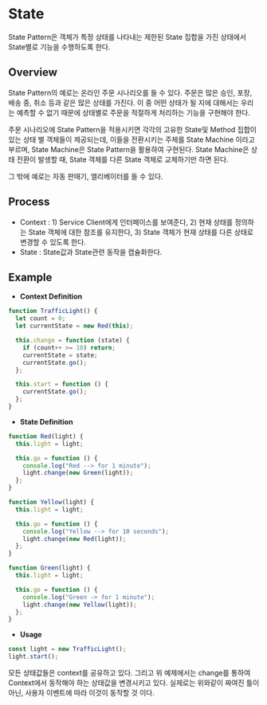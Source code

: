 # State

State Pattern은 객체가 특정 상태를 나타내는 제한된 State 집합을 가진 상태에서 State별로 기능을 수행하도록 한다.

## Overview

State Pattern의 예로는 온라인 주문 시나리오를 들 수 있다. 주문은 많은 승인, 포장, 배송 중, 취소 등과 같은 많은 상태를 가진다. 이 중 어떤 상태가 될 지에 대해서는 우리는 예측할 수 없기 때문에 상태별로 주문을 적절하게 처리하는 기능을 구현해야 한다.

주문 시나리오에 State Pattern을 적용시키면 각각의 고유한 State및 Method 집합이 있는 상태 별 객체들이 제공되는데, 이들을 전환시키는 주체를 State Machine 이라고 부르며, State Machine은 State Pattern을 활용하여 구현된다. State Machine은 상태 전환이 발생할 때, State 객체를 다른 State 객체로 교체하기만 하면 된다.

그 밖에 예로는 자동 판매기, 엘리베이터를 들 수 있다.

## Process

- Context : 1) Service Client에게 인터페이스를 보여준다, 2) 현재 상태를 정의하는 State 객체에 대한 참조를 유지한다, 3) State 객체가 현재 상태를 다른 상태로 변경할 수 있도록 한다.
- State : State값과 State관련 동작을 캡슐화한다.

## Example

- **Context Definition**

```jsx
function TrafficLight() {
  let count = 0;
  let currentState = new Red(this);

  this.change = function (state) {
    if (count++ >= 10) return;
    currentState = state;
    currentState.go();
  };

  this.start = function () {
    currentState.go();
  };
}
```

- **State Definition**

```jsx
function Red(light) {
  this.light = light;

  this.go = function () {
    console.log("Red --> for 1 minute");
    light.change(new Green(light));
  };
}

function Yellow(light) {
  this.light = light;

  this.go = function () {
    console.log("Yellow --> for 10 seconds");
    light.change(new Red(light));
  };
}

function Green(light) {
  this.light = light;

  this.go = function () {
    console.log("Green -> for 1 minute");
    light.change(new Yellow(light));
  };
}
```

- **Usage**

```jsx
const light = new TrafficLight();
light.start();
```

모든 상태값들은 context를 공유하고 있다. 그리고 위 예제에서는 change를 통하여 Context에서 동작해야 하는 상태값을 변경시키고 있다. 실제로는 위와같이 짜여진 틀이 아닌, 사용자 이벤트에 따라 이것이 동작할 것 이다.
